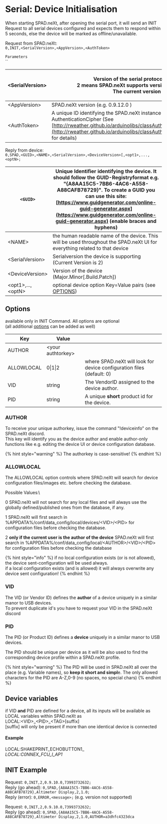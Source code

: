 # Serial: Device Initialisation

When starting SPAD.neXt, after opening the serial port, it will send an INIT Request to all serial devices configured and expects them to respond within 5 seconds, else the device will be marked as offline/unavailable.

Request from SPAD.neXt:\
`0,INIT,<SerialVersion>,<AppVersion>,<AuthToken>`

`Parameters`\
``

| \<SerialVersion> | <p>Version of the serial protocol supported <br>2 means SPAD.neXt  supports version 1 and version 2<br>The current version is 2</p>                                                                                                                                    |
| ---------------- | ---------------------------------------------------------------------------------------------------------------------------------------------------------------------------------------------------------------------------------------------------------------------- |
| \<AppVersion>    | SPAD.neXt version (e.g. 0.9.12.0 )                                                                                                                                                                                                                                     |
| \<AuthToken>     | A unique ID identifying the SPAD.neXt instance used as authentication tag in AuthenticationCipher (See [http://rweather.github.io/arduinolibs/classAuthenticatedCipher.html](http://rweather.github.io/arduinolibs/classAuthenticatedCipher.html#details) for details) |

Reply from device:\
`0,SPAD,<GUID>,<NAME>,<SerialVersion>,<DeviceVersion>[,<opt1>,...,<optN>;`

| `<GUID>`            |  Unique Identifier identifying the device. It should follow the GUID-Registryformat e.g. "{A8AA15C5-7BB6-4AC6-A558-A88CAFB78729}". To create a GUID you can use this site: [https://www.guidgenerator.com/online-guid-generator.aspx](https://www.guidgenerator.com/online-guid-generator.aspx) (enable braces and hyphens) |
| ------------------- | --------------------------------------------------------------------------------------------------------------------------------------------------------------------------------------------------------------------------------------------------------------------------------------------------------------------------- |
| \<NAME>             | the human readable name of the device. This will be used throughout the SPAD.neXt UI for everything related to that device                                                                                                                                                                                                  |
| \<SerialVersion>    | Serialversion the device is supporting (Current Version is 2)                                                                                                                                                                                                                                                               |
| \<DeviceVersion>    | Version of the device (Major.Minor\[.Build.Patch])                                                                                                                                                                                                                                                                          |
| \<opt1>,...,\<optN> | optional device option Key=Value pairs (see [OPTIONS](../command-1/command-1-option.md))                                                                                                                                                                                                                                    |

## Options&#x20;

available only in INIT Command. All options are optional\
(all additional [options](../command-1/command-1-option.md) can be added as well)

| Key        | Value              |                                                                       |
| ---------- | ------------------ | --------------------------------------------------------------------- |
| AUTHOR     | \<your authtorkey> |                                                                       |
| ALLOWLOCAL | 0\|1\|2            | where SPAD.neXt will look for device configuration files (default: 0) |
| VID        | string             | The VendorID assigned to the device author.                           |
| PID        | string             | A unique **short** product id for the device.                         |

### AUTHOR

To receive your unique authorkey, issue the command "!deviceinfo" on the SPAD.neXt discord.\
This key will identify you as the device author and enable author-only functions like e.g. editing the device UI or device configuration database.

{% hint style="warning" %}
The authorkey is case-sensitive!
{% endhint %}

### ALLOWLOCAL

The ALLOWLOCAL option controls where SPAD.neXt will search for device configuration files/images etc. before checking the database.

Possible Values:\


0 SPAD.neXt will not search for any local files and will always use the globally defined/published ones from the database, if any.&#x20;

1 SPAD.neXt will first search in %APPDATA%/conf/data\_config/local/devices/\<VID>/\<PID> for configuration files before checking the database.

2 **only if the current user is the author of the device** SPAD.neXt will first search in %APPDATA%/conf/data\_config/local/\<AUTHOR>/\<VID>/\<PID> for configuration files before checking the database

{% hint style="info" %}
if no local configuration exists (or is not allowed), the device sent-configuration will be used always.\
if a local configuration exists (and is allowed) it will always overwrite any device sent configuration!
{% endhint %}

### VID

The VID (or Vendor ID) defines the **author** of a device uniquely in a similar manor to USB devices.\
To prevent duplicate id's you have to request your VID in the SPAD.neXt discord

### PID

The PID (or Product ID) defines a **device** uniquely in a similar manor to USB devices.

The PID should be unique per device as it will be also used to find the corresponding device profile within a SPAD.neXt profile.

{% hint style="warning" %}
The PID will be used in SPAD.neXt all over the place (e.g. Variable names), so **keep it short and simpl**e. The only allowed characters for the PID are A-Z,0-9 (no spaces, no special chars)
{% endhint %}

## **Device variables**

if VID **and** PID are defined for a device, all its inputs will be available as LOCAL variables within SPAD.neXt as\
LOCAL:\<VID>\_\<PID>\_\<TAG>\[suffix]\
\[suffix] will only be present if more than one identical device is connected

#### Example

LOCAL:SHAKEPRINT_ECHOBUTTON1_\
_LOCAL:C0NNEX\_FCU\_I\_AP1_

## **INIT Example**

Request: `0,INIT,2,0.9.10.0,73993732632;`\
Reply (go ahead): `0,SPAD,{A8AA15C5-7BB6-4AC6-A558-A88CAFB78729},Altimeter Display,2,1.0;`\
Reply (error): `0,ERROR,<message>;` (e.g. version not supported)

Request: `0,INIT,2,0.9.10.0,73993732632;`\
Reply (go ahead): `0,SPAD,{A8AA15C5-7BB6-4AC6-A558-A88CAFB78729},Altimeter Display,2,1.0,AUTHOR=a3dhfc4323dca`

